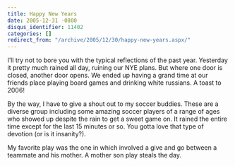 ```yaml
---
title: Happy New Years
date: 2005-12-31 -0800
disqus_identifier: 11402
categories: []
redirect_from: "/archive/2005/12/30/happy-new-years.aspx/"
---
```


I’ll try not to bore you with the typical reflections of the past year.
Yesterday it pretty much rained all day, ruining our NYE plans. But
where one door is closed, another door opens. We ended up having a grand
time at our friends place playing board games and drinking white
russians. A toast to 2006!

By the way, I have to give a shout out to my soccer buddies. These are a
diverse group including some amazing soccer players of a range of ages
who showed up despite the rain to get a sweet game on. It rained the
entire time except for the last 15 minutes or so. You gotta love that
type of devotion (or is it insanity?).

My favorite play was the one in which involved a give and go between a
teammate and his mother. A mother son play steals the day.

